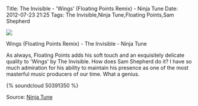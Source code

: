 Title: The Invisible - 'Wings' (Floating Points Remix) - Ninja Tune
Date: 2012-07-23 21:25
Tags: The Invisible,Ninja Tune,Floating Points,Sam Shepherd

![](/images/WingsTheInvisibleFloatingPoints.jpg)

Wings (Floating Points Remix) - The Invisible - Ninja Tune
 
As always, Floating Points adds his soft touch and an exquisitely
delicate quality to 'Wings' by The Invisible. How does Sam Shepherd do
it? I have so much admiration for his ability to maintain his presence
as one of the most masterful music producers of our time. What a
genius.
 
{% soundcloud 50391350 %}
 
Source: [Ninja Tune](http://soundcloud.com/ninja-tune/the-invisible-wings-floating)
